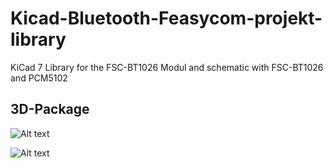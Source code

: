# Kicad-Bluetooth-Feasycom-projekt-library
KiCad 7 Library for the FSC-BT1026 Modul and schematic with FSC-BT1026 and PCM5102

## 3D-Package
![Alt text](/Kicad-Bluetooth-Feasycom-projekt-library/KiCad_lib/KiCad_PCB_FSC-BT1026x.png)

![Alt text]([/Kicad-Bluetooth-Feasycom-projekt-library/KiCad_lib/KiCad_PCB_FSC-BT1026x.png](https://github.com/dremeier/Kicad-Bluetooth-Feasycom-projekt-library/blob/main/KiCad_lib/KiCad_PCB_FSC-BT1026x.png))


